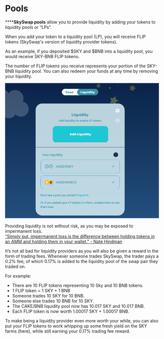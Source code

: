 # Pools

\*\*\*\***SkySwap pools** allow you to provide liquidity by adding your tokens to liquidity pools or “LPs”.

When you add your token to a liquidity pool \(LP\), you will receive FLIP tokens \(SkySwap's version of liquidity provider tokens\).

As an example, if you deposited $SKY and $BNB into a liquidity pool, you would receive SKY-BNB FLIP tokens.

The number of FLIP tokens you receive represents your portion of the SKY-BNB liquidity pool. You can also redeem your funds at any time by removing your liquidity.

![](../.gitbook/assets/capture1.png)

Providing liquidity is not without risk, as you may be exposed to impermanent loss.  
[“Simply put, impermanent loss is the difference between holding tokens in an AMM and holding them in your wallet.” - Nate Hindman](https://blog.bancor.network/beginners-guide-to-getting-rekt-by-impermanent-loss-7c9510cb2f22)

It’s not all bad for liquidity providers as you will also be given a reward in the form of trading fees. Whenever someone trades SkySwap, the trader pays a 0.2% fee, of which 0.17% is added to the liquidity pool of the swap pair they traded on.

For example:

* There are 10 FLIP tokens representing 10 Sky and 10 BNB tokens.
* 1 FLIP token = 1 SKY + 1 BNB
* Someone trades 10 SKY for 10 BNB.
* Someone else trades 10 BNB for 10 SKY.
* The CAKE/BNB liquidity pool now has 10.017 SKY and 10.017 BNB.
* Each FLIP token is now worth 1.00017 SKY + 1.00017 BNB.

To make being a liquidity provider even more worth your while, you can also put your FLIP tokens to work whipping up some fresh yield on the SKY farms \(here\), while still earning your 0.17% trading fee reward.

